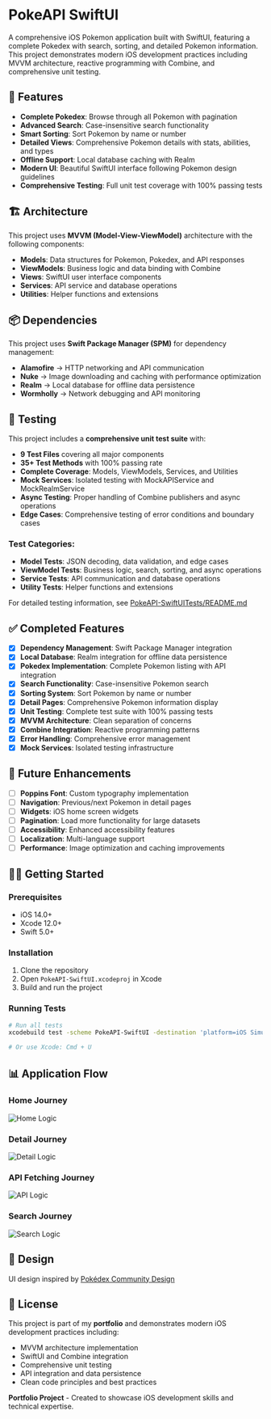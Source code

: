 # PokeAPI SwiftUI

A comprehensive iOS Pokemon application built with SwiftUI, featuring a complete Pokedex with search, sorting, and detailed Pokemon information. This project demonstrates modern iOS development practices including MVVM architecture, reactive programming with Combine, and comprehensive unit testing.

## 🚀 Features

- **Complete Pokedex**: Browse through all Pokemon with pagination
- **Advanced Search**: Case-insensitive search functionality
- **Smart Sorting**: Sort Pokemon by name or number
- **Detailed Views**: Comprehensive Pokemon details with stats, abilities, and types
- **Offline Support**: Local database caching with Realm
- **Modern UI**: Beautiful SwiftUI interface following Pokemon design guidelines
- **Comprehensive Testing**: Full unit test coverage with 100% passing tests

## 🏗️ Architecture

This project uses **MVVM (Model-View-ViewModel)** architecture with the following components:

- **Models**: Data structures for Pokemon, Pokedex, and API responses
- **ViewModels**: Business logic and data binding with Combine
- **Views**: SwiftUI user interface components
- **Services**: API service and database operations
- **Utilities**: Helper functions and extensions

## 📦 Dependencies

This project uses **Swift Package Manager (SPM)** for dependency management:

* **Alamofire** → HTTP networking and API communication
* **Nuke** → Image downloading and caching with performance optimization
* **Realm** → Local database for offline data persistence
* **Wormholly** → Network debugging and API monitoring

## 🧪 Testing

This project includes a **comprehensive unit test suite** with:

- **9 Test Files** covering all major components
- **35+ Test Methods** with 100% passing rate
- **Complete Coverage**: Models, ViewModels, Services, and Utilities
- **Mock Services**: Isolated testing with MockAPIService and MockRealmService
- **Async Testing**: Proper handling of Combine publishers and async operations
- **Edge Cases**: Comprehensive testing of error conditions and boundary cases

### Test Categories:
- **Model Tests**: JSON decoding, data validation, and edge cases
- **ViewModel Tests**: Business logic, search, sorting, and async operations
- **Service Tests**: API communication and database operations
- **Utility Tests**: Helper functions and extensions

For detailed testing information, see [PokeAPI-SwiftUITests/README.md](PokeAPI-SwiftUITests/README.md)

## ✅ Completed Features

- [x] **Dependency Management**: Swift Package Manager integration
- [x] **Local Database**: Realm integration for offline data persistence
- [x] **Pokedex Implementation**: Complete Pokemon listing with API integration
- [x] **Search Functionality**: Case-insensitive Pokemon search
- [x] **Sorting System**: Sort Pokemon by name or number
- [x] **Detail Pages**: Comprehensive Pokemon information display
- [x] **Unit Testing**: Complete test suite with 100% passing tests
- [x] **MVVM Architecture**: Clean separation of concerns
- [x] **Combine Integration**: Reactive programming patterns
- [x] **Error Handling**: Comprehensive error management
- [x] **Mock Services**: Isolated testing infrastructure

## 🚧 Future Enhancements

- [ ] **Poppins Font**: Custom typography implementation
- [ ] **Navigation**: Previous/next Pokemon in detail pages
- [ ] **Widgets**: iOS home screen widgets
- [ ] **Pagination**: Load more functionality for large datasets
- [ ] **Accessibility**: Enhanced accessibility features
- [ ] **Localization**: Multi-language support
- [ ] **Performance**: Image optimization and caching improvements

## 🏃‍♂️ Getting Started

### Prerequisites
- iOS 14.0+
- Xcode 12.0+
- Swift 5.0+

### Installation
1. Clone the repository
2. Open `PokeAPI-SwiftUI.xcodeproj` in Xcode
3. Build and run the project

### Running Tests
```bash
# Run all tests
xcodebuild test -scheme PokeAPI-SwiftUI -destination 'platform=iOS Simulator,name=iPhone 15'

# Or use Xcode: Cmd + U
```

## 📊 Application Flow

### **Home Journey**
![Home Logic](home_logic.png)

### **Detail Journey**
![Detail Logic](detail_logic.png)

### **API Fetching Journey**
![API Logic](fetching_api_logic.png)

### **Search Journey**
![Search Logic](searching_logic.png)

## 🎨 Design

UI design inspired by [Pokédex Community Design](https://www.figma.com/design/ZNuMRRQvD6yoOaJWRUYzk2/Pok%C3%A9dex--Community-?node-id=913-239&t=vrCYCG8zKjWgmkJP-1)

## 📝 License

This project is part of my **portfolio** and demonstrates modern iOS development practices including:
- MVVM architecture implementation
- SwiftUI and Combine integration
- Comprehensive unit testing
- API integration and data persistence
- Clean code principles and best practices

**Portfolio Project** - Created to showcase iOS development skills and technical expertise.